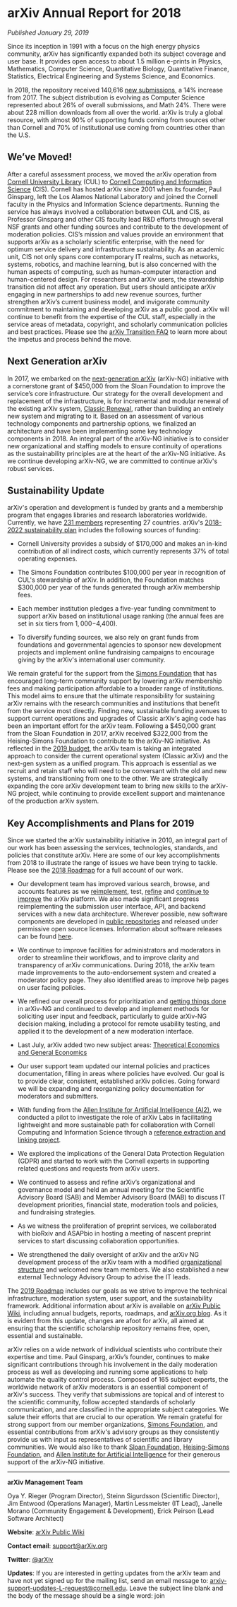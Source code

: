 # arXiv Annual Report for 2018

_Published January 29, 2019_

Since its inception in 1991 with a focus on the high energy physics community, arXiv has significantly expanded both its subject coverage and user base. It provides open access to about 1.5 million e-prints in Physics, Mathematics, Computer Science, Quantitative Biology, Quantitative Finance, Statistics, Electrical Engineering and Systems Science, and Economics.  

In 2018, the repository received 140,616 [new submissions](/help/stats/2018_by_area/index), a 14% increase from 2017. The subject distribution is evolving as Computer Science represented about 26% of overall submissions, and Math 24%. There were about 228 million downloads from all over the world. arXiv is truly a global resource, with almost 90% of supporting funds coming from sources other than Cornell and 70% of institutional use coming from countries other than the U.S.

## We’ve Moved!

After a careful assessment process, we moved the arXiv operation from [Cornell University Library](https://www.library.cornell.edu/) (CUL) to [Cornell Computing and Information Science](https://cis.cornell.edu/) (CIS). Cornell has hosted arXiv since 2001 when its founder, Paul Ginsparg, left the Los Alamos National Laboratory and joined the Cornell faculty in the Physics and Information Science departments. Running the service has always involved a collaboration between CUL and CIS, as Professor Ginsparg and other CIS faculty lead R&D efforts through several NSF grants and other funding sources and contribute to the development of moderation policies. CIS’s mission and values provide an environment that supports arXiv as a scholarly scientific enterprise, with the need for optimum service delivery and infrastructure sustainability. As an academic unit, CIS not only spans core contemporary IT realms, such as networks, systems, robotics, and machine learning, but is also concerned with the human aspects of computing, such as human–computer interaction and human-centered design. For researchers and arXiv users, the stewardship transition did not affect any operation. But users should anticipate arXiv engaging in new partnerships to add new revenue sources, further strengthen arXiv’s current business model, and invigorate community commitment to maintaining and developing arXiv as a public good. arXiv will continue to benefit from the expertise of the CUL staff, especially in the service areas of  metadata, copyright, and scholarly communication policies and best practices. Please see the [arXiv Transition FAQ](https://confluence.cornell.edu/display/arxivpub/Transition+FAQ%3A+Move+to+Cornell+Computing+and+Information+Science) to learn more about the impetus and process behind the move.

## Next Generation arXiv
 
In 2017, we embarked on the [next-generation arXiv](https://confluence.cornell.edu/display/arxivpub/Next+Generation+arXiv) (arXiv-NG) initiative with a cornerstone grant of $450,000 from the Sloan Foundation to improve the service’s core infrastructure. Our strategy for the overall development and replacement of the infrastructure, is for incremental and modular renewal of the existing arXiv system, [Classic Renewal](https://blogs.cornell.edu/arxiv/2017/10/16/arxiv-ng-classic-renewal/), rather than building an entirely new system and migrating to it. Based on an assessment of various technology components and partnership options, we finalized an architecture and have been implementing some key technology components in 2018. An integral part of the arXiv-NG initiative is to consider new organizational and staffing models to ensure continuity of operations as the sustainability principles are at the heart of the arXiv-NG initiative. As we continue developing arXiv-NG, we are committed to continue arXiv's robust services.

## Sustainability Update

arXiv's operation and development is funded by grants and a membership program that engages libraries and research laboratories worldwide. Currently, we have [231 members](/about/ourmembers) representing 27 countries. arXiv's [2018-2022 sustainability plan](https://confluence.cornell.edu/display/arxivpub/2018-2022%3A+Sustainability+Plan+for+Classic+arXiv) includes the following sources of funding:

- Cornell University provides a subsidy of $170,000 and makes an in-kind contribution of all indirect costs, which currently represents 37% of total operating expenses.

- The Simons Foundation contributes $100,000 per year in recognition of CUL's stewardship of arXiv. In addition, the Foundation matches $300,000 per year of the funds generated through arXiv membership fees.

- Each member institution pledges a five-year funding commitment to support arXiv based on institutional usage ranking (the annual fees are set in six tiers from $1,000-$4,400).

- To diversify funding sources, we also rely on grant funds from foundations and governmental agencies to sponsor new development projects and implement online fundraising campaigns to encourage giving by the arXiv's international user community.

We remain grateful for the support from the [Simons Foundation](https://www.simonsfoundation.org/) that has encouraged long-term community support by lowering arXiv membership fees and making participation affordable to a broader range of institutions. This model aims to ensure that the ultimate responsibility for sustaining arXiv remains with the research communities and institutions that benefit from the service most directly.  Finding new, sustainable funding avenues to support current operations and upgrades of Classic arXiv's aging code has been an important effort for the arXiv team. Following a $450,000 grant from the Sloan Foundation in 2017, arXiv received $322,000 from the Heising-Simons Foundation to contribute to the arXiv-NG initiative. As reflected in the [2019 budget](/about/governance), the arXiv team is taking an integrated approach to consider the current operational system (Classic arXiv) and the next-gen system as a unified program. This approach is essential as we recruit and retain staff who will need to be conversant with the old and new systems, and transitioning from one to the other. We are strategically expanding the core arXiv development team to bring new skills to the arXiv-NG project, while continuing to provide excellent support and maintenance of the production arXiv system.

## Key Accomplishments and Plans for 2019

Since we started the arXiv sustainability initiative in 2010, an integral part of our work has been assessing the services, technologies, standards, and policies that constitute arXiv. Here are some of our key accomplishments from 2018 to illustrate the range of issues we have been trying to tackle. Please see the [2018 Roadmap](https://confluence.cornell.edu/display/arxivpub/2018+arXiv+Roadmap) for a full account of our work.

- Our development team has improved various search, browse, and accounts features as we [reimplement](https://blogs.cornell.edu/arxiv/2018/04/17/new-release-arxiv-search-v0-1/), test, [refine](https://blogs.cornell.edu/arxiv/2018/05/04/release-search-v0-2-some-notes-on-names/) and [continue to improve](https://blogs.cornell.edu/arxiv/2018/07/18/search-v0-4-bug-fixes-date-related-searches/) the arXiv platform. We also made significant progress reimplementing the submission user interface, API, and backend services with a new data architecture. Wherever possible, new software components are developed in [public repositories](https://confluence.cornell.edu/display/arxivpub/arXiv-NG+Public+Repositories) and released under permissive open source licenses. Information about software releases can be found [here](https://confluence.cornell.edu/display/arxivpub/arXiv+Software+Releases).

- We continue to improve facilities for administrators and moderators in order to streamline their workflows, and to improve clarity and transparency of arXiv communications. During 2018, the arXiv team made improvements to the auto-endorsement system and created a moderator policy page. They also identified areas to improve help pages on user facing policies.

- We refined our overall process for prioritization and [getting things done](https://blogs.cornell.edu/arxiv/2018/03/14/planning-prioritization-and-getting-things-done-in-arxiv-ng/) in arXiv-NG and continued to develop and implement methods for soliciting user input and feedback, particularly to guide arXiv-NG decision making, including a protocol for remote usability testing, and applied it to the development of a new moderation interface.

- Last July, arXiv added two new subject areas: [Theoretical Economics and General Economics](https://blogs.cornell.edu/arxiv/2018/07/23/two-new-categories-in-economics/)

- Our user support team updated our internal policies and practices documentation, filling in areas where policies have evolved. Our goal is to provide clear, consistent, established arXiv policies. Going forward we will be expanding and reorganizing policy documentation for moderators and submitters.

- With funding from the [Allen Institute for Artificial Intelligence (AI2)](https://allenai.org/), we conducted a pilot to investigate the role of arXiv Labs in facilitating lightweight and more sustainable path for collaboration with Cornell Computing and Information Science through a [reference extraction and linking project](https://blogs.cornell.edu/arxiv/2017/09/27/development-update-reference-extraction-linking/).

- We explored the implications of the General Data Protection Regulation (GDPR) and started to work with the Cornell experts in supporting related questions and requests from arXiv users.

- We continued to assess and refine arXiv’s organizational and governance model and held an annual meeting for the Scientific Advisory Board (SAB) and Member Advisory Board (MAB) to discuss IT development priorities, financial state, moderation tools and policies, and fundraising strategies.

- As we witness the proliferation of preprint services, we collaborated with bioRxiv and ASAPbio in hosting a meeting of nascent preprint services to start discussing collaboration opportunities.  

- We strengthened the daily oversight of arXiv and the arXiv NG development process of the arXiv team with a modified [organizational structure](/about/governance) and welcomed new team members. We also established a new external Technology Advisory Group to advise the IT leads.

The [2019 Roadmap](/about/2019roadmap) includes our goals as we strive to improve the technical infrastructure, moderation system, user support, and the sustainability framework. Additional information about arXiv is available on [arXiv Public Wiki](https://confluence.cornell.edu/display/arxivpub/arXiv+Public+Wiki), including annual budgets, reports, roadmaps, and [arXiv.org blog](https://blogs.cornell.edu/arxiv/). As it is evident from this update, changes are afoot for arXiv, all aimed at ensuring that the scientific scholarship repository remains free, open, essential and sustainable.

arXiv relies on a wide network of individual scientists who contribute their expertise and time. Paul Ginsparg, arXiv’s founder, continues to make significant contributions through his involvement in the daily moderation process as well as developing and running some applications to help automate the quality control process. Composed of 165 subject experts, the worldwide network of arXiv moderators is an essential component of arXiv's success. They verify that submissions are topical and of interest to the scientific community, follow accepted standards of scholarly communication, and are classified in the appropriate subject categories. We salute their efforts that are crucial to our operation. We remain grateful for strong support from our member organizations, [Simons Foundation](https://www.simonsfoundation.org/), and essential contributions from arXiv's advisory groups as they consistently provide us with input as representatives of scientific and library communities. We would also like to thank [Sloan Foundation](https://sloan.org/), [Heising-Simons Foundation](https://www.hsfoundation.org/), and [Allen Institute for Artificial Intelligence](https://allenai.org/) for their generous support of the arXiv-NG initiative.  

***

**arXiv Management Team**

Oya Y. Rieger (Program Director), Steinn Sigurdsson (Scientific Director), Jim Entwood (Operations Manager), Martin Lessmeister (IT Lead), Janelle Morano (Community Engagement & Development), Erick Peirson (Lead Software Architect)

**Website**: [arXiv Public Wiki](https://confluence.cornell.edu/display/arxivpub/arXiv+Public+Wiki)

**Contact email**:  support@arXiv.org 

**Twitter**: [@arXiv](https://twitter.com/arxiv)

**Updates**: If you are interested in getting updates from the arXiv team and have not yet signed up for the mailing list, send an email message to:  arxiv-support-updates-L-request@cornell.edu. Leave the subject line blank and the body of the message should be a single word: join
